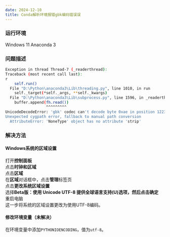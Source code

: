 ```yaml
---
date: 2024-12-10
title: Conda解析环境报错gbk编码错误误
---
```


### 运行环境

Windows 11
Anaconda 3

### 问题描述

``` bash
Exception in thread Thread-7 (_readerthread):
Traceback (most recent call last):
r
    self.run()
  File "D:\Python\anaconda3\Lib\threading.py", line 1010, in run
    self._target(*self._args, **self._kwargs)
  File "D:\Python\anaconda3\Lib\subprocess.py", line 1596, in _readerthread      
    buffer.append(fh.read())
                  ^^^^^^^^^
UnicodeDecodeError: 'gbk' codec can't decode byte 0xae in position 1223: illegal multibyte sequence
Unexpected cygpath error, fallback to manual path conversion
  AttributeError: 'NoneType' object has no attribute 'strip'
```

### 解决方法

#### Windows系统的区域设置

打开**控制面板** \
点击**时钟和区域** \
点击**区域** \
在**区域**对话框中，点击**管理**标签页 \
点击**更改系统区域设置** \
选择**Beta版：使用 Unicode UTF-8 提供全球语言支持(U)**选项，然后点击**确定** \
重启电脑 \
这一步将系统的区域设置更改为使用UTF-8编码。

#### 修改环境变量（未解决）

在环境变量中添加`PYTHONIOENCODING`，值为`utf-8`。
